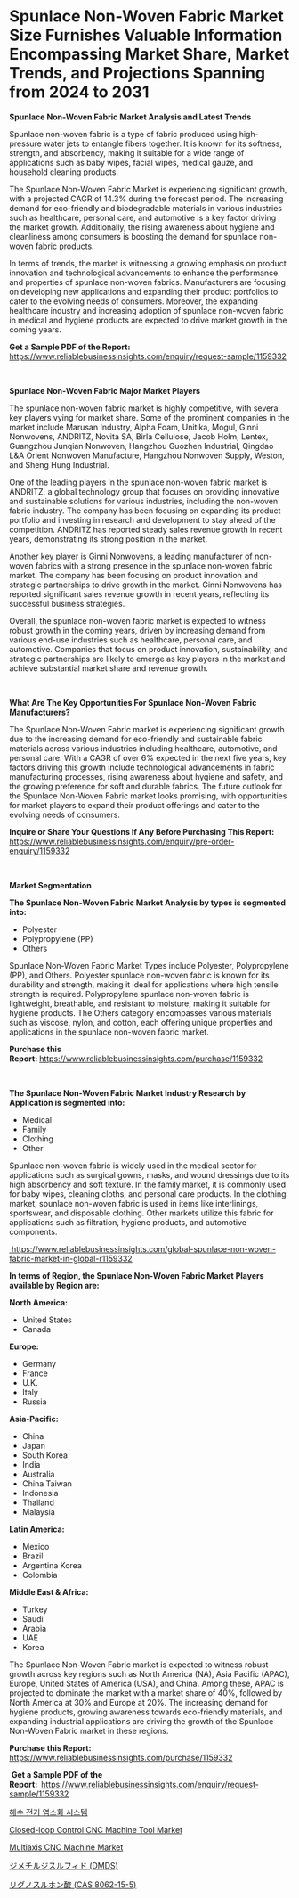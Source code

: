 <p><h1>Spunlace Non-Woven Fabric Market Size Furnishes Valuable Information Encompassing Market Share, Market Trends, and Projections Spanning from 2024 to 2031</h1></p><p><strong>Spunlace Non-Woven Fabric Market Analysis and Latest Trends</strong></p>
<p><p>Spunlace non-woven fabric is a type of fabric produced using high-pressure water jets to entangle fibers together. It is known for its softness, strength, and absorbency, making it suitable for a wide range of applications such as baby wipes, facial wipes, medical gauze, and household cleaning products. </p><p>The Spunlace Non-Woven Fabric Market is experiencing significant growth, with a projected CAGR of 14.3% during the forecast period. The increasing demand for eco-friendly and biodegradable materials in various industries such as healthcare, personal care, and automotive is a key factor driving the market growth. Additionally, the rising awareness about hygiene and cleanliness among consumers is boosting the demand for spunlace non-woven fabric products.</p><p>In terms of trends, the market is witnessing a growing emphasis on product innovation and technological advancements to enhance the performance and properties of spunlace non-woven fabrics. Manufacturers are focusing on developing new applications and expanding their product portfolios to cater to the evolving needs of consumers. Moreover, the expanding healthcare industry and increasing adoption of spunlace non-woven fabric in medical and hygiene products are expected to drive market growth in the coming years.</p></p>
<p><strong>Get a Sample PDF of the Report:&nbsp;</strong> <a href="https://www.reliablebusinessinsights.com/enquiry/request-sample/1159332">https://www.reliablebusinessinsights.com/enquiry/request-sample/1159332</a></p>
<p>&nbsp;</p>
<p><strong>Spunlace Non-Woven Fabric Major Market Players</strong></p>
<p><p>The spunlace non-woven fabric market is highly competitive, with several key players vying for market share. Some of the prominent companies in the market include Marusan Industry, Alpha Foam, Unitika, Mogul, Ginni Nonwovens, ANDRITZ, Novita SA, Birla Cellulose, Jacob Holm, Lentex, Guangzhou Junqian Nonwoven, Hangzhou Guozhen Industrial, Qingdao L&A Orient Nonwoven Manufacture, Hangzhou Nonwoven Supply, Weston, and Sheng Hung Industrial.</p><p>One of the leading players in the spunlace non-woven fabric market is ANDRITZ, a global technology group that focuses on providing innovative and sustainable solutions for various industries, including the non-woven fabric industry. The company has been focusing on expanding its product portfolio and investing in research and development to stay ahead of the competition. ANDRITZ has reported steady sales revenue growth in recent years, demonstrating its strong position in the market.</p><p>Another key player is Ginni Nonwovens, a leading manufacturer of non-woven fabrics with a strong presence in the spunlace non-woven fabric market. The company has been focusing on product innovation and strategic partnerships to drive growth in the market. Ginni Nonwovens has reported significant sales revenue growth in recent years, reflecting its successful business strategies.</p><p>Overall, the spunlace non-woven fabric market is expected to witness robust growth in the coming years, driven by increasing demand from various end-use industries such as healthcare, personal care, and automotive. Companies that focus on product innovation, sustainability, and strategic partnerships are likely to emerge as key players in the market and achieve substantial market share and revenue growth.</p></p>
<p>&nbsp;</p>
<p><strong>What Are The Key Opportunities For Spunlace Non-Woven Fabric Manufacturers?</strong></p>
<p><p>The Spunlace Non-Woven Fabric market is experiencing significant growth due to the increasing demand for eco-friendly and sustainable fabric materials across various industries including healthcare, automotive, and personal care. With a CAGR of over 6% expected in the next five years, key factors driving this growth include technological advancements in fabric manufacturing processes, rising awareness about hygiene and safety, and the growing preference for soft and durable fabrics. The future outlook for the Spunlace Non-Woven Fabric market looks promising, with opportunities for market players to expand their product offerings and cater to the evolving needs of consumers.</p></p>
<p><strong>Inquire or Share Your Questions If Any Before Purchasing This Report:</strong> <a href="https://www.reliablebusinessinsights.com/enquiry/pre-order-enquiry/1159332">https://www.reliablebusinessinsights.com/enquiry/pre-order-enquiry/1159332</a></p>
<p>&nbsp;</p>
<p><strong>Market Segmentation</strong></p>
<p><strong>The Spunlace Non-Woven Fabric Market Analysis by types is segmented into:</strong></p>
<p><ul><li>Polyester</li><li>Polypropylene (PP)</li><li>Others</li></ul></p>
<p><p>Spunlace Non-Woven Fabric Market Types include Polyester, Polypropylene (PP), and Others. Polyester spunlace non-woven fabric is known for its durability and strength, making it ideal for applications where high tensile strength is required. Polypropylene spunlace non-woven fabric is lightweight, breathable, and resistant to moisture, making it suitable for hygiene products. The Others category encompasses various materials such as viscose, nylon, and cotton, each offering unique properties and applications in the spunlace non-woven fabric market.</p></p>
<p><strong>Purchase this Report:&nbsp;</strong><a href="https://www.reliablebusinessinsights.com/purchase/1159332">https://www.reliablebusinessinsights.com/purchase/1159332</a></p>
<p>&nbsp;</p>
<p><strong>The Spunlace Non-Woven Fabric Market Industry Research by Application is segmented into:</strong></p>
<p><ul><li>Medical</li><li>Family</li><li>Clothing</li><li>Other</li></ul></p>
<p><p>Spunlace non-woven fabric is widely used in the medical sector for applications such as surgical gowns, masks, and wound dressings due to its high absorbency and soft texture. In the family market, it is commonly used for baby wipes, cleaning cloths, and personal care products. In the clothing market, spunlace non-woven fabric is used in items like interlinings, sportswear, and disposable clothing. Other markets utilize this fabric for applications such as filtration, hygiene products, and automotive components.</p></p>
<p><a href="https://www.reliablebusinessinsights.com/global-spunlace-non-woven-fabric-market-in-global-r1159332">&nbsp;https://www.reliablebusinessinsights.com/global-spunlace-non-woven-fabric-market-in-global-r1159332</a></p>
<p><strong>In terms of Region, the Spunlace Non-Woven Fabric Market Players available by Region are:</strong></p>
<p>
    <p> <strong> North America: </strong>
        <ul>
            <li>United States</li>
            <li>Canada</li>
        </ul>
        </p> 
    <p> <strong> Europe: </strong>
        <ul>
            <li>Germany</li>
            <li>France</li>
            <li>U.K.</li>
            <li>Italy</li>
            <li>Russia</li>
        </ul>
        </p> 
    <p> <strong> Asia-Pacific: </strong>
        <ul>
            <li>China</li>
            <li>Japan</li>
            <li>South Korea</li>
            <li>India</li>
            <li>Australia</li>
            <li>China Taiwan</li>
            <li>Indonesia</li>
            <li>Thailand</li>
            <li>Malaysia</li>
        </ul>
        </p> 
    <p> <strong> Latin America: </strong>
        <ul>
            <li>Mexico</li>
            <li>Brazil</li>
            <li>Argentina Korea</li>
            <li>Colombia</li>
        </ul>
        </p> 
    <p> <strong> Middle East & Africa: </strong>
        <ul>
            <li>Turkey</li>
            <li>Saudi</li>
            <li>Arabia</li>
            <li>UAE</li>
            <li>Korea</li>
        </ul>
    </p>
    </p>
<p><p>The Spunlace Non-Woven Fabric market is expected to witness robust growth across key regions such as North America (NA), Asia Pacific (APAC), Europe, United States of America (USA), and China. Among these, APAC is projected to dominate the market with a market share of 40%, followed by North America at 30% and Europe at 20%. The increasing demand for hygiene products, growing awareness towards eco-friendly materials, and expanding industrial applications are driving the growth of the Spunlace Non-Woven Fabric market in these regions.</p></p>
<p><strong>Purchase this Report: </strong><a href="https://www.reliablebusinessinsights.com/purchase/1159332">https://www.reliablebusinessinsights.com/purchase/1159332</a></p>
<p>&nbsp;<strong>Get a Sample PDF of the Report:&nbsp;&nbsp;</strong><a href="https://www.reliablebusinessinsights.com/enquiry/request-sample/1159332">https://www.reliablebusinessinsights.com/enquiry/request-sample/1159332</a></p>
<p><strong></strong></p>
<p><p><a href="https://github.com/KoleLedner/Market-Research-Report-List-1/blob/main/113191881183.md">해수 전기 염소화 시스템</a></p><p><a href="https://github.com/gracielawharr/Market-Research-Report-List-1/blob/main/closed-loop-control-cnc-machine-tool-market.md">Closed-loop Control CNC Machine Tool Market</a></p><p><a href="https://github.com/JennyferFeil2023/Market-Research-Report-List-1/blob/main/multiaxis-cnc-machine-market.md">Multiaxis CNC Machine Market</a></p><p><a href="https://github.com/VernieBarton2023/Market-Research-Report-List-1/blob/main/306566088536.md">ジメチルジスルフィド (DMDS)</a></p><p><a href="https://github.com/JoanaNitzsche/Market-Research-Report-List-1/blob/main/972667088537.md">リグノスルホン酸 (CAS 8062-15-5)</a></p></p>